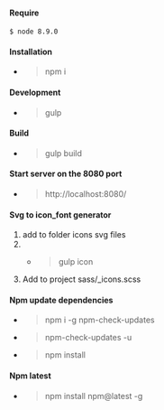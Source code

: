 #### Require
```
$ node 8.9.0
``` 

#### Installation
- > npm i

#### Development
- > gulp

#### Build
- > gulp build

#### Start server on the 8080 port
- > http://localhost:8080/

#### Svg to icon_font generator

1. add to folder icons svg files
2. - > gulp icon
3. Add to project sass/_icons.scss

#### Npm update dependencies
- > npm i -g npm-check-updates
- > npm-check-updates -u
- > npm install

#### Npm latest
- > npm install npm@latest -g